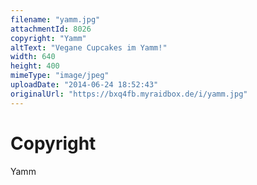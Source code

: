 ```yaml
---
filename: "yamm.jpg"
attachmentId: 8026
copyright: "Yamm"
altText: "Vegane Cupcakes im Yamm!"
width: 640
height: 400
mimeType: "image/jpeg"
uploadDate: "2014-06-24 18:52:43"
originalUrl: "https://bxq4fb.myraidbox.de/i/yamm.jpg"
---
```


# Copyright

Yamm
